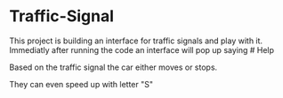 # Traffic-Signal
This project is building an interface for traffic signals and play with it.
Immediatly after running the code an interface will pop up saying # Help

Based on the traffic signal the car either moves or stops.

They can even speed up with letter "S"
